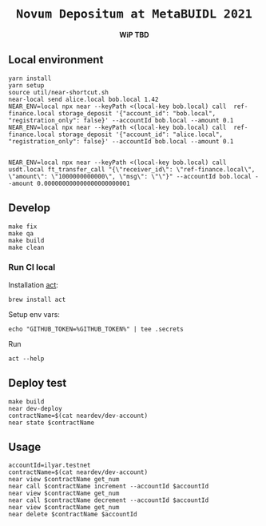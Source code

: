<div align="center">
  <h1><code>Novum Depositum at MetaBUIDL 2021</code></h1>
  <p>
    <strong>WiP TBD</strong>
  </p>
</div>

## Local environment

```shell
yarn install
yarn setup
source util/near-shortcut.sh
near-local send alice.local bob.local 1.42
NEAR_ENV=local npx near --keyPath <(local-key bob.local) call  ref-finance.local storage_deposit '{"account_id": "bob.local", "registration_only": false}' --accountId bob.local --amount 0.1
NEAR_ENV=local npx near --keyPath <(local-key bob.local) call  ref-finance.local storage_deposit '{"account_id": "alice.local", "registration_only": false}' --accountId bob.local --amount 0.1


NEAR_ENV=local npx near --keyPath <(local-key bob.local) call usdt.local ft_transfer_call "{\"receiver_id\": \"ref-finance.local\", \"amount\": \"1000000000000\", \"msg\": \"\"}" --accountId bob.local --amount 0.000000000000000000000001
```

## Develop

```shell
make fix 
make qa
make build
make clean
```

### Run CI local

Installation [act](https://github.com/nektos/act):
```shell
brew install act
```

Setup env vars:
```shell
echo "GITHUB_TOKEN=%GITHUB_TOKEN%" | tee .secrets
```

Run
```shell
act --help
```

## Deploy test

```shell
make build
near dev-deploy
contractName=$(cat neardev/dev-account)
near state $contractName
```

## Usage

```shell
accountId=ilyar.testnet
contractName=$(cat neardev/dev-account)
near view $contractName get_num
near call $contractName increment --accountId $accountId
near view $contractName get_num
near call $contractName decrement --accountId $accountId
near view $contractName get_num
near delete $contractName $accountId
```
